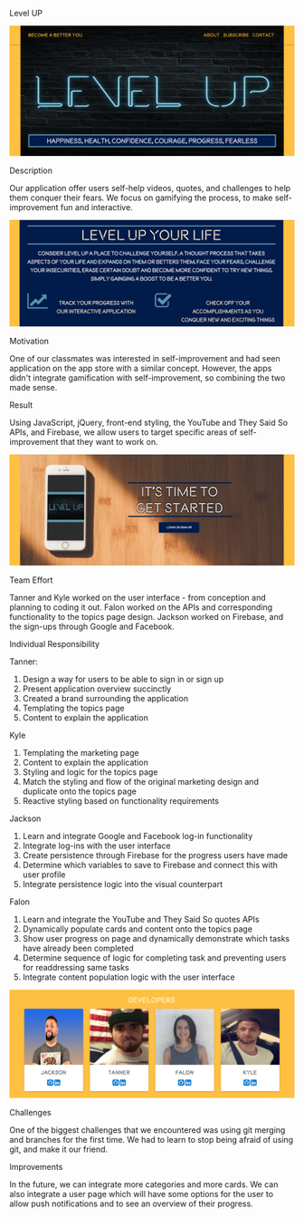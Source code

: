 Level UP

![alt-text](home-page/images/image.png)

Description

Our application offer users self-help videos, quotes, and challenges to help them conquer their fears. We focus on gamifying the process, to make self-improvement fun and interactive. 

![alt-text](home-page/images/image2.png)

Motivation

One of our classmates was interested in self-improvement and had seen application on the app store with a similar concept. However, the apps didn't integrate gamification with self-improvement, so combining the two made sense. 

Result

Using JavaScript, jQuery, front-end styling, the YouTube and They Said So APIs, and Firebase, we allow users to target specific areas of self-improvement that they want to work on. 

![alt-text](home-page/images/image3.png)

Team Effort

Tanner and Kyle worked on the user interface - from conception and planning to coding it out. Falon worked on the APIs and corresponding functionality to the topics page design. Jackson worked on Firebase, and the sign-ups through Google and Facebook. 

Individual Responsibility

Tanner: 
1. Design a way for users to be able to sign in or sign up
2. Present application overview succinctly 
3. Created a brand surrounding the application
4. Templating the topics page
5. Content to explain the application

Kyle
1. Templating the marketing page
2. Content to explain the application
3. Styling and logic for the topics page
4. Match the styling and flow of the original marketing design and duplicate onto the topics page
5. Reactive styling based on functionality requirements

Jackson
1. Learn and integrate Google and Facebook log-in functionality
2. Integrate log-ins with the user interface
3. Create persistence through Firebase for the progress users have made
4. Determine which variables to save to Firebase and connect this with user profile
5. Integrate persistence logic into the visual counterpart

Falon
1. Learn and integrate the YouTube and They Said So quotes APIs
2. Dynamically populate cards and content onto the topics page
3. Show user progress on page and dynamically demonstrate which tasks have already been completed
4. Determine sequence of logic for completing task and preventing users for readdressing same tasks
5. Integrate content population logic with the user interface

![alt-text](home-page/images/image4.png)

Challenges

One of the biggest challenges that we encountered was using git merging and branches for the first time. We had to learn to stop being afraid of using git, and make it our friend. 

Improvements

In the future, we can integrate more categories and more cards. We can also integrate a user page which will have some options for the user to allow push notifications and to see an overview of their progress. 